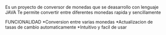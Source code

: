 Es un proyecto de conversor de monedas que se deasarrollo con lenguaje JAVA 
Te permite convertir entre diferentes monedas rapida y sencillamente

FUNCIONALIDAD 
*Conversion entre varias monedas 
*Actualizacion de tasas de cambio automaticamente 
*Intuitivo y facil de usar 
